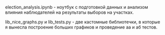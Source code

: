 election_analysis.ipynb - ноутбук с подготовкой данных и анализом влияния наблюдателей на результаты выборов на участках.

lib_nice_graphs.py и lib_tests.py - две кастомные библиотечки, в которые я вынесла построение больших графиков и проведение аа и аб тестов.
